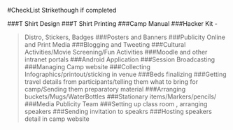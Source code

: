 #CheckList
Strikethough if completed

###T Shirt Design 
###T Shirt Printing
###Camp Manual
###Hacker Kit - 
  >Distro, Stickers, Badges
###Posters and Banners
###Publicity Online and Print Media
###Blogging and Tweeting 
###Cultural Activities/Movie Screening/Fun Activities
###Moodle and other intranet portals
###Android Application
###Session Broadcasting
###Managing Camp website
###Collecting Infographics/printout/sticking in venue
###Beds finalizing
###Getting travel details from participants/telling them what to bring for camp/Sending them preparatory material
###Arranging buckets/Mugs/WaterBottles
###Stationary items/Markers/pencils/
###Media Publicity Team
###Setting up class room , arranging speakers
###Sending invitation to speakrs
###Hosting speakers detail in camp website
